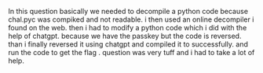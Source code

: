 In this question basically we needed to decompile a python code because chal.pyc was compiked and not readable.
i then used an online decompiler i found on the web.
then i had to modify a python code which i did with the help of chatgpt.
because we have the passkey but the code is reversed.
than i finally reversed it using chatgpt and compiled it to successfully.
and run the code to get the flag .
question was very tuff and i had to take a lot of help.

